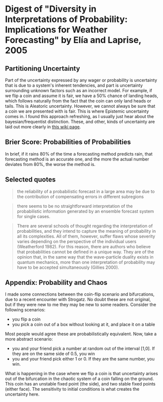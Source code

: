 # Digest of "Diversity in Interpretations of Probability: Implications for Weather Forecasting" by Elía and Laprise, 2005

## Partitioning Uncertainty
Part of the uncertainty expressed by any wager or probability is uncertainty that is due to a system's inherent tendencies, and part is uncertainty surrounding unknown factors such as an incorrect model. 
For example, if we flip a coin and assume it is fair, we have a 50% chance of landing heads, which follows naturally from the fact that the coin can only land heads or tails.
This is Aleatoric uncertainty.
However, we cannot always be sure that a coin we are presented with is fair. 
This is where Epistemic uncertainty comes in.
I found this approach refreshing, as I usually just hear about the bayesian/frequentist distinction.
These, and other, kinds of uncertainty are laid out more clearly in [this wiki page](https://en.wikipedia.org/wiki/Uncertainty_quantification).

## Brier Score: Probabilities of Probabilities

In brief, if it rains 80% of the time a forecasting method predicts rain, that forecasting method is an accurate one, and the more the actual number deviates from 80%, the worse the method is.

## Selected quotes

> the reliability of a probabilistic forecast in a large area may be due to the contribution of compensating errors in different subregions

> there seems to be no straightforward interpretation of the probabilistic  information generated by an ensemble forecast system  for single cases.

> There  are  several  schools  of  thought  regarding  the  interpretation of probabilities, and they intend to capture the meaning of probability in all its complexities.
> All of them, however, suffer flaws whose severity varies  depending  on  the  perspective  of  the  individual  users  (Weatherford 1982).
> For this reason, there are authors  who  believe  that  probabilities  cannot  be  defined  in  a  unique way.
> They are of the opinion that, in the same  way  that  the  wave-particle  duality  exists  in  quantum  mechanics, more than one interpretation of probability  may have to be accepted simultaneously (Gillies 2000).

## Appendix: Probability and Chaos
I made some connections between the coin-flip scenario and bifurcations, due to a recent encounter with Strogatz. No doubt these are not original, but if they were new to me they may be new to some readers.
Consider the following scenarios:

- you flip a coin
- you pick a coin out of a box without looking at it, and place it on a table

Most people would agree these are probabilistically equivalent.
Now, take a more abstract scenario:

- you and your friend pick a number at random out of the interval [1,0]. If they are on the same side of 0.5, you win
- you and your friend pick either 1 or 0. If they are the same number, you win.

What is happening in the case where we flip a coin is that uncertainty arises out of the bifurcation in the chaotic system of a coin falling on the ground. 
This coin has an unstable fixed point (the side), and two stable fixed points (either face).
The sensitivity to initial conditions is what creates the uncertainty here.

